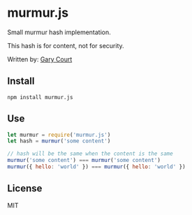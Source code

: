 
# murmur.js

  Small murmur hash implementation.

  This hash is for content, not for security.

  Written by: [Gary Court](https://github.com/garycourt)

## Install

```
npm install murmur.js
```

## Use

```js
let murmur = require('murmur.js')
let hash = murmur('some content')

// hash will be the same when the content is the same
murmur('some content') === murmur('some content')
murmur({ hello: 'world' }) === murmur({ hello: 'world' })
```

## License

MIT
